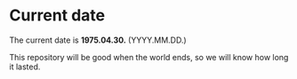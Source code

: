 # Current date

The current date is **1975.04.30.** (YYYY.MM.DD.)

This repository will be good when the world ends, so we will know how long it lasted.